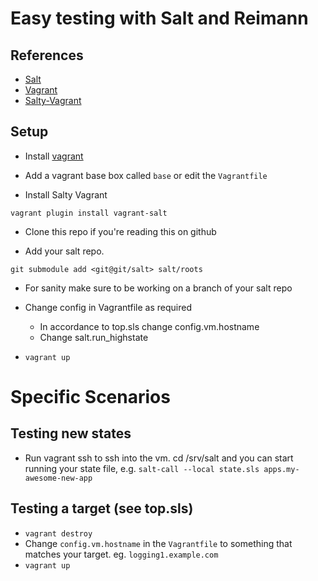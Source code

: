 Easy testing with Salt and Reimann
==================================

References
----------

* [Salt](http://docs.saltstack.com/index.html)
* [Vagrant](http://docs.vagrantup.com/v2/)
* [Salty-Vagrant](https://github.com/saltstack/salty-vagrant)

Setup
-----

* Install [vagrant](http://downloads.vagrantup.com/)

* Add a vagrant base box called `base` or edit the `Vagrantfile`

* Install Salty Vagrant
```
vagrant plugin install vagrant-salt
```

* Clone this repo if you're reading this on github

* Add your salt repo. 
```
git submodule add <git@git/salt> salt/roots
```

* For sanity make sure to be working on a branch of your salt repo

* Change config in Vagrantfile as required

  - In accordance to top.sls change config.vm.hostname
  - Change salt.run_highstate 

* `vagrant up`

Specific Scenarios
==================

Testing new states
------------------

- Run vagrant ssh to ssh into the vm. cd /srv/salt and you can start running your state file, e.g.
`salt-call --local state.sls apps.my-awesome-new-app`

Testing a target (see top.sls)
------------------------------

- `vagrant destroy`
- Change `config.vm.hostname` in the `Vagrantfile` to something that matches your target. eg. `logging1.example.com`
- `vagrant up`

